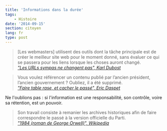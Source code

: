 ```yaml
---
title: 'Informations dans la durée'
tags:
    - Histoire
date: '2014-09-15'
section: citoyen
lang: fr
type: post
---
```


> [Les webmasters] utilisent des outils dont la tâche principale est de créer le meilleur site web pour le moment donné, sans évaluer ce qui se passera pour les liens lorsque les choses auront changé.  
>   <cite>["Les URLs sympas ne changent pas", Karl Dubost](http://www.la-grange.net/w3c/Style/URI "&quot;Les URLs sympas ne changent pas&quot;, Karl Dubost")</cite>

>   Vous voulez référencer un contenu publié par l’ancien président, l’ancien gouvernement&nbsp;? Oubliez, il a été supprimé.  
>   <cite>["Faire table rase, et cacher le passé", Eric Daspet](https://n.survol.fr/n/faire-table-rase-et-cacher-le-passe "&quot;Faire table rase, et cacher le passé&quot;, Eric Daspet")</cite>

Ne l'oublions pas&nbsp;: si l'information est une responsabilité, son contrôle, voire sa rétention, est un pouvoir.

> Son travail consiste à remanier les archives historiques afin de faire correspondre le passé à la version officielle du Parti.  
>   <cite>["1984 (roman de George Orwell)", Wikipedia](http://www.wikiwand.com/fr/1984_(roman) "&quot;1984 (roman)&quot;, Wikipedia")</cite>
